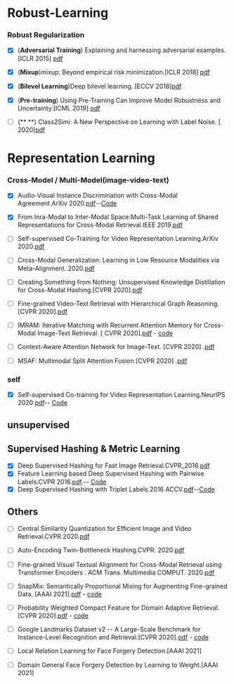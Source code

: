 # Robust-Learning

### Robust Regularization
- [x] (**Adversarial Training**) Explaining and harnessing adversarial examples.[ICLR 2015] [pdf](https://arxiv.org/pdf/1412.6572.pdf) 
- [x] (**Mixup**)mixup: Beyond empirical risk minimization.[ICLR 2018] [pdf](https://arxiv.org/pdf/1710.09412.pdf)
- [x] (**Bilevel Learning**)Deep bilevel learning. [ECCV 2018][pdf](https://arxiv.org/pdf/1809.01465.pdf)
- [x] (**Pre-training**) Using Pre-Training Can Improve Model Robustness and Uncertainty.[ICML 2019] [pdf](https://arxiv.org/abs/1901.09960?context=cs.CV)

- [ ] (**  **) Class2Simi: A New Perspective on Learning with Label Noise. [ 2020][pdf](https://arxiv.org/pdf/2006.07831.pdf)

# Representation Learning

### Cross-Model / Multi-Model(image-video-text)
- [x] Audio-Visual Instance Discrimination with Cross-Modal Agreement.ArXiv 2020.[pdf](https://arxiv.org/pdf/2004.12943.pdf)--[Code](https://github.com/GZHU-YangPeng/AVID-CMA)
- [x] From Inra-Modal to Inter-Modal Space:Multi-Task Learning of Shared Representations for Cross-Modal Retrieval.IEEE 2019.[pdf](https://ieeexplore.ieee.org/stamp/stamp.jsp?tp=&arnumber=8919383) 
- [ ] Self-supervised Co-Training for Video Representation Learning.ArXiv 2020.[pdf](https://arxiv.org/pdf/2010.09709.pdf)
- [ ] Cross-Modal Generalization: Learning in Low Resource Modalities via Meta-Alignment. 2020.[pdf](https://arxiv.org/pdf/2012.02813.pdf)
- [ ] Creating Something from Nothing: Unsupervised Knowledge Distillation for Cross-Modal Hashing.[CVPR 2020].[pdf](https://arxiv.org/pdf/2004.00280.pdf)
- [ ] Fine-grained Video-Text Retrieval with Hierarchical Graph Reasoning.[CVPR 2020].[pdf](https://arxiv.org/pdf/2003.00392.pdf)
- [ ] IMRAM: Iterative Matching with Recurrent Attention Memory for Cross-Modal Image-Text Retrieval. [ CVPR 2020].[pdf](https://arxiv.org/pdf/2003.03772.pdf) - [code](https://github.com/HuiChen24/IMRAM)
- [ ] Context-Aware Attention Network for Image-Text. [CVPR 2020] .[pdf](https://ieeexplore.ieee.org/stamp/stamp.jsp?tp=&arnumber=9157657)
- [ ] MSAF: Multimodal Split Attention Fusion.[CVPR 2020] .[pdf](https://arxiv.org/pdf/2012.07175.pdf)                


### self
- [x] Self-supervised Co-training for Video Representation Learning.NeurIPS 2020 [pdf](https://arxiv.org/pdf/2010.09709.pdf)-- [Code](https://github.com/TengdaHan/CoCLR)

## unsupervised


## Supervised Hashing & Metric Learning
- [x] Deep Supervised Hashing for Fast Image Retrieval.CVPR_2016.[pdf](https://www.cv-foundation.org/openaccess/content_cvpr_2016/papers/Liu_Deep_Supervised_Hashing_CVPR_2016_paper.pdf)
- [x] Feature Learning based Deep Supervised Hashing with Pairwise Labels.CVPR 2016.[pdf](https://arxiv.org/pdf/1511.03855.pdf).-- [Code](https://github.com/GZHU-YangPeng/DPSH-pytorch)
- [x] Deep Supervised Hashing with Triplet Labels.2016 ACCV.[pdf](https://arxiv.org/pdf/1612.03900v1.pdf)--[Code](https://github.com/swuxyj/DeepHash-pytorch)  

## Others
- [ ] Central Similarity Quantization for Efficient Image and Video Retrieval.CVPR.2020.[pdf](https://arxiv.org/pdf/1908.00347.pdf)

- [ ] Auto-Encoding Twin-Bottleneck Hashing.CVPR. 2020.[pdf](https://arxiv.org/pdf/2002.11930.pdf)

- [ ] Fine-grained Visual Textual Alignment for Cross-Modal Retrieval using Transformer Encoders . ACM Trans. Multimedia COMPUT. 2020.[pdf](https://arxiv.org/pdf/2008.05231.pdf)



- [ ] SnapMix: Semantically Proportional Mixing for Augmenting Fine-grained Data. [AAAI 2021].[pdf](https://arxiv.org/pdf/2012.04846.pdf) - [code](https://github.com/Shaoli-Huang/SnapMix)

- [ ] Probability Weighted Compact Feature for Domain Adaptive Retrieval.[CVPR 2020].[pdf](https://arxiv.org/pdf/2003.03293.pdf) - [code](https://github.com/fuxianghuang1/PWCF)

- [ ] Google Landmarks Dataset v2 -- A Large-Scale Benchmark for Instance-Level Recognition and Retrieval.[CVPR 2020].[pdf](https://arxiv.org/pdf/2004.01804.pdf) - [code](https://github.com/cvdfoundation/google-landmark)
- [ ] Local Relation Learning for Face Forgery Detection.[AAAI 2021]
- [ ] Domain General Face Forgery Detection by Learning to Weight.[AAAI 2021]
